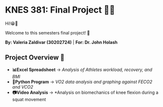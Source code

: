 # KNES 381: Final Project 👩‍💻

Hi!😁👋
<p>Welcome to this semesters final project! 🎊</p>

**By: Valeria Zaldivar (30202724)**
| **For: Dr. John Holash**

## Project Overview 📔 
- **📊Excel Spreadsheet** -> *Analysis of Athletes workload, recovery, and BMI* 
- **🐍Python Program** -> *VO2 data analysis and graphing against FECO2 and VCO2* 
- **📷Video Analysis** ->  *Analysis on biomechanics of knee flexion during a squat movement

